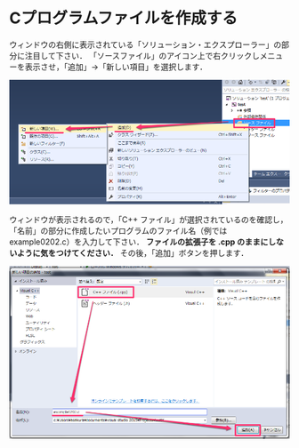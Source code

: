 # Cプログラムファイルを作成する

ウィンドウの右側に表示されている「ソリューション・エクスプローラー」の部分に注目して下さい．
「ソースファイル」のアイコン上で右クリックしメニューを表示させ，「追加」→「新しい項目」を選択します．

![file01](/img/file01.png)

ウィンドウが表示されるので，「C++ ファイル」が選択されているのを確認し，
「名前」の部分に作成したいプログラムのファイル名（例では example0202.c）を入力して下さい．
**ファイルの拡張子を .cpp のままにしないように気をつけてください．**
その後，「追加」ボタンを押します．

![file02](/img/file02.png)

